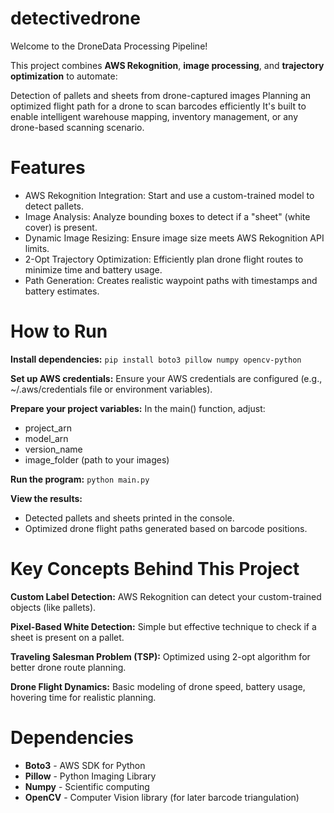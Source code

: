 # detectivedrone
Welcome to the DroneData Processing Pipeline! 

This project combines **AWS Rekognition**, **image processing**, and **trajectory optimization** to automate:

Detection of pallets and sheets from drone-captured images 
Planning an optimized flight path for a drone to scan barcodes efficiently 
It's built to enable intelligent warehouse mapping, inventory management, or any drone-based scanning scenario.


# Features
- AWS Rekognition Integration: Start and use a custom-trained model to detect pallets.
- Image Analysis: Analyze bounding boxes to detect if a "sheet" (white cover) is present.
- Dynamic Image Resizing: Ensure image size meets AWS Rekognition API limits.
- 2-Opt Trajectory Optimization: Efficiently plan drone flight routes to minimize time and battery usage.
- Path Generation: Creates realistic waypoint paths with timestamps and battery estimates.


# How to Run

**Install dependencies:**
`pip install boto3 pillow numpy opencv-python`

**Set up AWS credentials:** Ensure your AWS credentials are configured (e.g., ~/.aws/credentials file or environment variables).

**Prepare your project variables:** In the main() function, adjust:
- project_arn
- model_arn
- version_name
- image_folder (path to your images)
  
**Run the program:**
`python main.py`

**View the results:**
- Detected pallets and sheets printed in the console.
- Optimized drone flight paths generated based on barcode positions.


# Key Concepts Behind This Project

**Custom Label Detection:** AWS Rekognition can detect your custom-trained objects (like pallets).

**Pixel-Based White Detection:** Simple but effective technique to check if a sheet is present on a pallet.

**Traveling Salesman Problem (TSP):** Optimized using 2-opt algorithm for better drone route planning.

**Drone Flight Dynamics:** Basic modeling of drone speed, battery usage, hovering time for realistic planning.


# Dependencies

- **Boto3** - AWS SDK for Python
- **Pillow** - Python Imaging Library
- **Numpy** - Scientific computing
- **OpenCV** - Computer Vision library (for later barcode triangulation)
